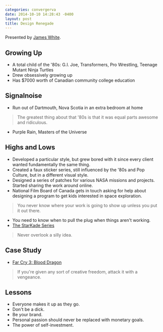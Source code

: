 ```yaml
---
categories: convergerva
date: 2014-10-10 14:28:43 -0400
layout: post
title: Design Renegade
---
```


Presented by [James White](http://www.signalnoise.com/).

## Growing Up

- A total child of the '80s: G.I. Joe, Transformers, Pro Wrestling, Teenage Mutant Ninja Turtles
- Drew obsessively growing up
- Has $7000 worth of Canadian community college education

## Signalnoise

- Run out of Dartmouth, Nova Scotia in an extra bedroom at home

> The greatest thing about that '80s is that it was equal parts awesome and ridiculous.

- Purple Rain, Masters of the Universe

## Highs and Lows

- Developed a particular style, but grew bored with it since every client wanted fundamentally the same thing.
- Created a faux sticker series, still influenced by the '80s and Pop Culture, but in a different visual style.
- Designed a series of patches for various NASA missions and projects. Started sharing the work around online.
- National Film Board of Canada gets in touch asking for help about designing a program to get kids interested in space exploration.

> You never know where your work is going to show up unless you put it out there.

- You need to know when to pull the plug when things aren't working.
- [The StarKade Series](http://blog.signalnoise.com/starkade-series/)

> Never overlook a silly idea.

## Case Study

- [Far Cry 3: Blood Dragon](http://en.m.wikipedia.org/wiki/Far_Cry_3:_Blood_Dragon)

> If you're given any sort of creative freedom, attack it with a vengeance.

## Lessons

- Everyone makes it up as they go.
- Don't be a dick.
- Be your brand.
- Personal passion should never be replaced with monetary goals.
- The power of self-investment.

